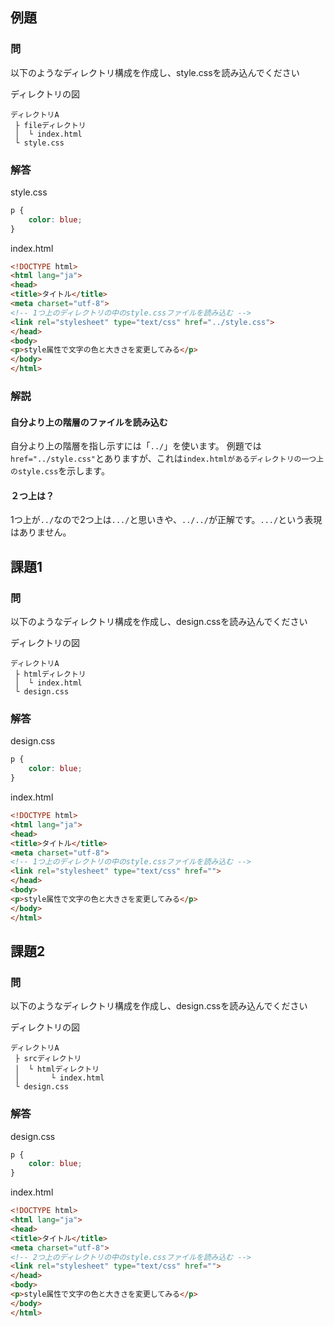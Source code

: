 ## 例題

### 問
以下のようなディレクトリ構成を作成し、style.cssを読み込んでください

ディレクトリの図
```
ディレクトリA
 ├ fileディレクトリ
 │  └ index.html
 └ style.css
```

### 解答
style.css
```css
p {    
    color: blue;
}
```
index.html
```html
<!DOCTYPE html>
<html lang="ja">
<head>
<title>タイトル</title>
<meta charset="utf-8">
<!-- 1つ上のディレクトリの中のstyle.cssファイルを読み込む -->
<link rel="stylesheet" type="text/css" href="../style.css"> 
</head>
<body>
<p>style属性で文字の色と大きさを変更してみる</p>
</body>
</html>
```

### 解説

#### 自分より上の階層のファイルを読み込む
自分より上の階層を指し示すには「`../`」を使います。
例題では`href="../style.css"`とありますが、これは`index.htmlがあるディレクトリの一つ上のstyle.css`を示します。

#### ２つ上は？
1つ上が`../`なので2つ上は`.../`と思いきや、`../../`が正解です。`.../`という表現はありません。


## 課題1

### 問
以下のようなディレクトリ構成を作成し、design.cssを読み込んでください

ディレクトリの図
```
ディレクトリA
 ├ htmlディレクトリ
 │  └ index.html
 └ design.css
```

### 解答
design.css
```css
p {    
    color: blue;
}
```
index.html
```html
<!DOCTYPE html>
<html lang="ja">
<head>
<title>タイトル</title>
<meta charset="utf-8">
<!-- 1つ上のディレクトリの中のstyle.cssファイルを読み込む -->
<link rel="stylesheet" type="text/css" href="">
</head>
<body>
<p>style属性で文字の色と大きさを変更してみる</p>
</body>
</html>
```

## 課題2

### 問
以下のようなディレクトリ構成を作成し、design.cssを読み込んでください

ディレクトリの図
```
ディレクトリA
 ├ srcディレクトリ
 │  └ htmlディレクトリ
 │       └ index.html
 └ design.css
```

### 解答
design.css
```css
p {    
    color: blue;
}
```
index.html
```html
<!DOCTYPE html>
<html lang="ja">
<head>
<title>タイトル</title>
<meta charset="utf-8">
<!-- 2つ上のディレクトリの中のstyle.cssファイルを読み込む -->
<link rel="stylesheet" type="text/css" href="">
</head>
<body>
<p>style属性で文字の色と大きさを変更してみる</p>
</body>
</html>
```